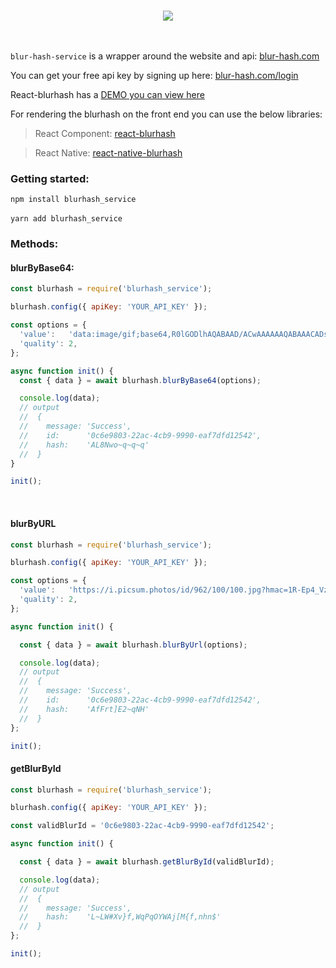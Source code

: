 <p align="center">
  <br>
  <img src="https://blur-hash.com/logo2.a7c40623.png">
  <br>
  <br>
  <br>
</p>

`blur-hash-service` is a wrapper around the website and api: [blur-hash.com](https://www.blur-hash.com)

You can get your free api key by signing up here: [blur-hash.com/login](https://blur-hash.com/#/login)

React-blurhash has a [DEMO you can view here](https://woltapp.github.io/react-blurhash/)

For rendering the blurhash on the front end you can use the below libraries:

> React Component: [react-blurhash](https://github.com/woltapp/react-blurhash)


> React Native: [react-native-blurhash](https://github.com/mrousavy/react-native-blurhash/blob/master/README.md)

### Getting started:
`npm install blurhash_service`
<br />
<br />
`yarn add blurhash_service`
<br />

### Methods:

#### blurByBase64:

```javascript
const blurhash = require('blurhash_service');

blurhash.config({ apiKey: 'YOUR_API_KEY' });

const options = {
  'value':   'data:image/gif;base64,R0lGODlhAQABAAD/ACwAAAAAAQABAAACADs=',
  'quality': 2,
};

async function init() {
  const { data } = await blurhash.blurByBase64(options);

  console.log(data);
  // output
  //  {
  //    message: 'Success',
  //    id:      '0c6e9803-22ac-4cb9-9990-eaf7dfd12542',
  //    hash:    'AL8Nwo~q~q~q'
  //  }
}

init();

```

<br />

#### blurByURL

```javascript
const blurhash = require('blurhash_service');

blurhash.config({ apiKey: 'YOUR_API_KEY' });

const options = {
  'value':   'https://i.picsum.photos/id/962/100/100.jpg?hmac=1R-Ep4_VzvNYC_FbmfgTK6cMjpkCs7TjjQC8JhVyNpA',
  'quality': 2,
};

async function init() {

  const { data } = await blurhash.blurByUrl(options);

  console.log(data);
  // output
  //  {
  //    message: 'Success',
  //    id:      '0c6e9803-22ac-4cb9-9990-eaf7dfd12542',
  //    hash:    'AfFrt]E2~qNH'
  //  }
};

init();

```

#### getBlurById

```javascript
const blurhash = require('blurhash_service');

blurhash.config({ apiKey: 'YOUR_API_KEY' });

const validBlurId = '0c6e9803-22ac-4cb9-9990-eaf7dfd12542';

async function init() {

  const { data } = await blurhash.getBlurById(validBlurId);

  console.log(data);
  // output
  //  {
  //    message: 'Success',
  //    hash:    'L~LW#Xv}f,WqPqOYWAj[M{f,nhn$'
  //  }
};

init();

```


